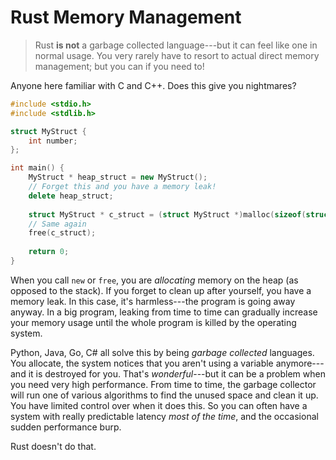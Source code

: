 # Rust Memory Management

> Rust **is not** a garbage collected language---but it can feel like one in normal usage. You very rarely have to resort to actual direct memory management; but you can if you need to!

Anyone here familiar with C and C++. Does this give you nightmares?

```cpp
#include <stdio.h>
#include <stdlib.h>

struct MyStruct {
    int number;
};

int main() {
    MyStruct * heap_struct = new MyStruct();
    // Forget this and you have a memory leak!
    delete heap_struct;
    
    struct MyStruct * c_struct = (struct MyStruct *)malloc(sizeof(struct MyStruct));
    // Same again
    free(c_struct);
    
    return 0;
}
```

When you call `new` or `free`, you are *allocating* memory on the heap (as opposed to the stack). If you forget to clean up after yourself, you have a memory leak. In this case, it's harmless---the program is going away anyway. In a big program, leaking from time to time can gradually increase your memory usage until the whole program is killed by the operating system.

Python, Java, Go, C# all solve this by being *garbage collected* languages. You allocate, the system notices that you aren't using a variable anymore---and it is destroyed for you. That's *wonderful*---but it can be a problem when you need very high performance. From time to time, the garbage collector will run one of various algorithms to find the unused space and clean it up. You have limited control over when it does this. So you can often have a system with really predictable latency *most of the time*, and the occasional sudden performance burp.

Rust doesn't do that.
